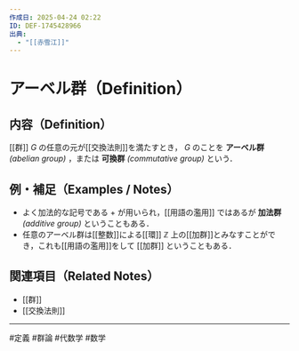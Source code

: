 ```yaml
---
作成日: 2025-04-24 02:22
ID: DEF-1745428966
出典:
  - "[[赤雪江]]"
---
```


# アーベル群（Definition）

## 内容（Definition）

[[群]] $G$ の任意の元が[[交換法則]]を満たすとき， $G$ のことを **アーベル群** *(abelian group)* ，または **可換群** *(commutative group)* という．

## 例・補足（Examples / Notes）

- よく加法的な記号である $+$ が用いられ，[[用語の濫用]] ではあるが **加法群** *(additive group)* ということもある．
- 任意のアーベル群は[[整数]]による[[環]] $\mathbb{Z}$ 上の[[加群]]とみなすことができ，これも[[用語の濫用]]をして [[加群]] ということもある．

## 関連項目（Related Notes）

- [[群]]
- [[交換法則]]
---
#定義 #群論 #代数学 #数学 
